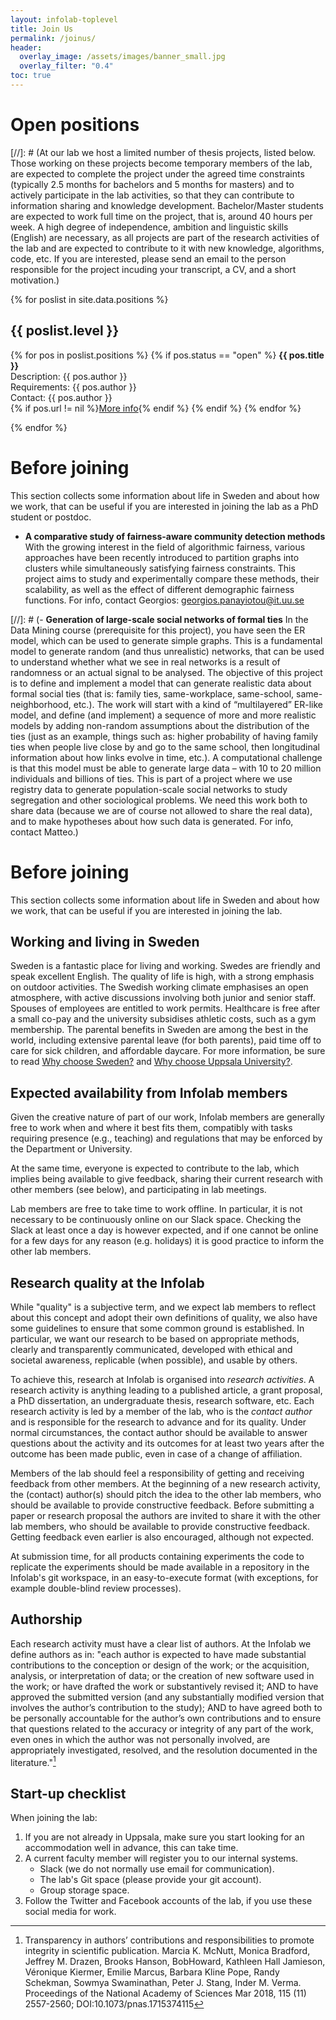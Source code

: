 ```yaml
---
layout: infolab-toplevel
title: Join Us
permalink: /joinus/
header:
  overlay_image: /assets/images/banner_small.jpg
  overlay_filter: "0.4"
toc: true
---
```


# Open positions

[//]: # (At our lab we host a limited number of thesis projects, listed below. Those working on these projects become temporary members of the lab, are expected to complete the project under the agreed time constraints (typically 2.5 months for bachelors and 5 months for masters) and to actively participate in the lab activities, so that they can contribute to information sharing and knowledge development. Bachelor/Master students are expected to work full time on the project, that is, around 40 hours per week. A high degree of independence, ambition and linguistic skills (English) are necessary, as all projects are part of the research activities of the lab and are expected to contribute to it with new knowledge, algorithms, code, etc. If you are interested, please send an email to the person responsible for the project incuding your transcript, a CV, and a short motivation.)


{% for poslist in site.data.positions %}
## {{ poslist.level }}

{% for pos in poslist.positions %}
{% if pos.status == "open" %}
**{{ pos.title }}**<br/>
Description: {{ pos.author }}<br/>
Requirements: {{ pos.author }}<br/>
Contact: {{ pos.author }}<br/>
{% if pos.url != nil %}<a href="{{ pos.url }}">More info</a>{% endif %}
{% endif %}
{% endfor %}

{% endfor %}

# Before joining

This section collects some information about life in Sweden and about how we work, that can be useful if you are interested in joining the lab as a PhD student or postdoc.

- **A comparative study of fairness-aware community detection methods** With the growing interest in the field of algorithmic fairness, various approaches have been recently introduced to partition graphs into clusters while simultaneously satisfying fairness constraints. This project aims to study and experimentally compare these methods, their scalability, as well as the effect of different demographic fairness functions. For info, contact Georgios: georgios.panayiotou@it.uu.se

[//]: # (- **Generation of large-scale social networks of formal ties** In the Data Mining course (prerequisite for this project), you have seen the ER model, which can be used to generate simple graphs. This is a fundamental model to generate random (and thus unrealistic) networks, that can be used to understand whether what we see in real networks is a result of randomness or an actual signal to be analysed. The objective of this project is to define and implement a model that can generate realistic data about formal social ties (that is: family ties, same-workplace, same-school, same-neighborhood, etc.). The work will start with a kind of “multilayered” ER-like model, and define (and implement) a sequence of more and more realistic models by adding non-random assumptions about the distribution of the ties (just as an example, things such as: higher probability of having family ties when people live close by and go to the same school, then longitudinal information about how links evolve in time, etc.). A computational challenge is that this model must be able to generate large data – with 10 to 20 million individuals and billions of ties. This is part of a project where we use registry data to generate population-scale social networks to study segregation and other sociological problems. We need this work both to share data (because we are of course not allowed to share the real data), and to make hypotheses about how such data is generated. For info, contact Matteo.)

# Before joining

This section collects some information about life in Sweden and about how we work, that can be useful if you are interested in joining the lab.

## Working and living in Sweden

Sweden is a fantastic place for living and working. Swedes are friendly and speak excellent English.  The quality of life is high, with a strong emphasis on outdoor activities.  The Swedish working climate emphasises an open atmosphere, with active discussions involving both junior and senior staff.  Spouses of employees are entitled to work permits. Healthcare is free after a small co-pay and the university subsidises athletic costs, such as a gym membership.  The parental benefits in Sweden are among the best in the world, including extensive parental leave (for both parents), paid time off to care for sick children, and affordable daycare.  For more information, be sure to read <a href="https://www.uu.se/en/about-uu/join-us/advantages" target="_new">Why choose Sweden?</a> and <a href="https://www.uu.se/en/about-uu/join-us/why-uppsala-university" target="_new">Why choose Uppsala University?</a>.

## Expected availability from Infolab members

Given the creative nature of part of our work, Infolab members are generally free to work when and where it best fits them, compatibly with tasks requiring presence (e.g., teaching) and regulations that may be enforced by the Department or University.

At the same time, everyone is expected to contribute to the lab, which implies being available to give feedback, sharing their current research with other members (see below), and participating in lab meetings.

Lab members are free to take time to work offline. In particular, it is not necessary to be continuously online on our Slack space. Checking the Slack at least once a day is however expected, and if one cannot be online for a few days for any reason (e.g. holidays) it is good practice to inform the other lab members.

## Research quality at the Infolab

While "quality" is a subjective term, and we expect lab members to reflect about this concept and adopt their own definitions of quality, we also have some guidelines to ensure that some common ground is established. In particular, we want our research to be based on appropriate methods, clearly and transparently communicated, developed with ethical and societal awareness, replicable (when possible), and usable by others.

To achieve this, research at Infolab is organised into *research activities*. A research activity is anything leading to a published article, a grant proposal, a PhD dissertation, an undergraduate thesis, research software, etc. Each research activity is led by a member of the lab, who is the *contact author* and is responsible for the research to advance and for its quality. Under normal circumstances, the contact author should be available to answer questions about the activity and its outcomes for at least two years after the outcome has been made public, even in case of a change of affiliation.

Members of the lab should feel a responsibility of getting and receiving feedback from other members. At the beginning of a new research activity, the (contact) author(s) should pitch the idea to the other lab members, who should be available to provide constructive feedback. Before submitting a paper or research proposal the authors are invited to share it with the other lab members, who should be available to provide constructive feedback. Getting feedback even earlier is also encouraged, although not expected.

At submission time, for all products containing experiments the code to replicate the experiments should be made available in a repository in the Infolab's git workspace, in an easy-to-execute format (with exceptions, for example double-blind review processes).

## Authorship

Each research activity must have a clear list of authors. At the Infolab we define authors as in: "each author is expected to have made substantial contributions to the conception or design of the work; or the acquisition, analysis, or interpretation of data; or the creation of new software used in the work; or have drafted the work or substantively revised it; AND to have approved the submitted version (and any substantially modified version that involves the author’s contribution to the study); AND to have agreed both to be personally accountable for the author’s own contributions and to ensure that questions related to the accuracy or integrity of any part of the work, even ones in which the author was not personally involved, are appropriately investigated, resolved, and the resolution documented in the literature."[^1]

[^1]: Transparency in authors’ contributions and responsibilities to promote integrity in scientific publication. Marcia K. McNutt, Monica Bradford, Jeffrey M. Drazen, Brooks Hanson, BobHoward, Kathleen Hall Jamieson, Véronique Kiermer, Emilie Marcus, Barbara Kline Pope, Randy Schekman, Sowmya Swaminathan, Peter J. Stang, Inder M. Verma. Proceedings of the National Academy of Sciences Mar 2018, 115 (11) 2557-2560; DOI:10.1073/pnas.1715374115

## Start-up checklist

When joining the lab:

1. If you are not already in Uppsala, make sure you start looking for an accommodation well in advance, this can take time.
1. A current faculty member will register you to our internal systems.
    * Slack (we do not normally use email for communication).
    * The lab's Git space (please provide your git account).
    * Group storage space.
1. Follow the Twitter and Facebook accounts of the lab, if you use these social media for work.
